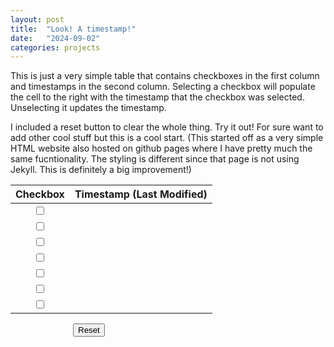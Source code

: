 ```yaml
---
layout: post
title:  "Look! A timestamp!"
date:   "2024-09-02"
categories: projects
---
```

This is just a very simple table that contains checkboxes in the first column and timestamps in the second column. Selecting a checkbox will populate the cell to the right with the timestamp that the checkbox was selected. Unselecting it updates the timestamp. 

I included a reset button to clear the whole thing. Try it out! For sure want to add other cool stuff but this is a cool start. (This started off as a very simple HTML website also hosted on github pages where I have pretty much the same fucntionality. The styling is different since that page is not using Jekyll. This is definitely a big improvement!) 

| Checkbox | Timestamp (Last Modified) | 
| :---: | :---: |
| <input id="cb1" type="checkbox" /> | <span id="cb1-value" class="timestamp"></span> |
| <input id="cb2" type="checkbox" /> | <span id="cb2-value" class="timestamp"></span> |
| <input id="cb3" type="checkbox" /> | <span id="cb3-value" class="timestamp"></span> |
| <input id="cb4" type="checkbox" /> | <span id="cb4-value" class="timestamp"></span> |
| <input id="cb5" type="checkbox" /> | <span id="cb5-value" class="timestamp"></span> |
| <input id="cb6" type="checkbox" /> | <span id="cb6-value" class="timestamp"></span> |
| <input id="cb7" type="checkbox" /> | <span id="cb7-value" class="timestamp"></span> |




<button id="reset" type="button" style="margin-left:100px;">Reset</button>


